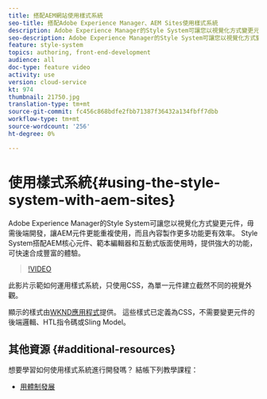 ```yaml
---
title: 搭配AEM網站使用樣式系統
seo-title: 搭配Adobe Experience Manager、AEM Sites使用樣式系統
description: Adobe Experience Manager的Style System可讓您以視覺化方式變更元件，毋需後端開發，讓AEM元件更能重複使用，而且內容製作更多功能更有效率。 Style System搭配AEM的核心元件、範本編輯器和互動式版面使用時，提供強大的功能，讓您快速建構豐富的體驗。
seo-description: Adobe Experience Manager的Style System可讓您以視覺化方式變更元件，毋需後端開發，讓AEM元件更能重複使用，而且內容製作更多功能更有效率。 Style System搭配AEM的核心元件、範本編輯器和互動式版面使用時，提供強大的功能，讓您快速建構豐富的體驗。
feature: style-system
topics: authoring, front-end-development
audience: all
doc-type: feature video
activity: use
version: cloud-service
kt: 974
thumbnail: 21750.jpg
translation-type: tm+mt
source-git-commit: fc456c868bdfe2fbb71387f36432a134fbff7dbb
workflow-type: tm+mt
source-wordcount: '256'
ht-degree: 0%

---
```



# 使用樣式系統{#using-the-style-system-with-aem-sites}

Adobe Experience Manager的Style System可讓您以視覺化方式變更元件，毋需後端開發，讓AEM元件更能重複使用，而且內容製作更多功能更有效率。 Style System搭配AEM核心元件、範本編輯器和互動式版面使用時，提供強大的功能，可快速合成豐富的體驗。

>[!VIDEO](https://video.tv.adobe.com/v/21750/?quality=12&learn=on)

此影片示範如何運用樣式系統，只使用CSS，為單一元件建立截然不同的視覺外觀。

顯示的樣式由[WKND應用程式](https://github.com/adobe/aem-guides-wknd)提供。 這些樣式已定義為CSS，不需要變更元件的後端邏輯、HTL指令碼或Sling Model。

## 其他資源 {#additional-resources}

想要學習如何使用樣式系統進行開發嗎？ 結帳下列教學課程：

* [用體制發展](https://experienceleague.adobe.com/docs/experience-manager-learn/getting-started-wknd-tutorial-develop/style-system.html)

